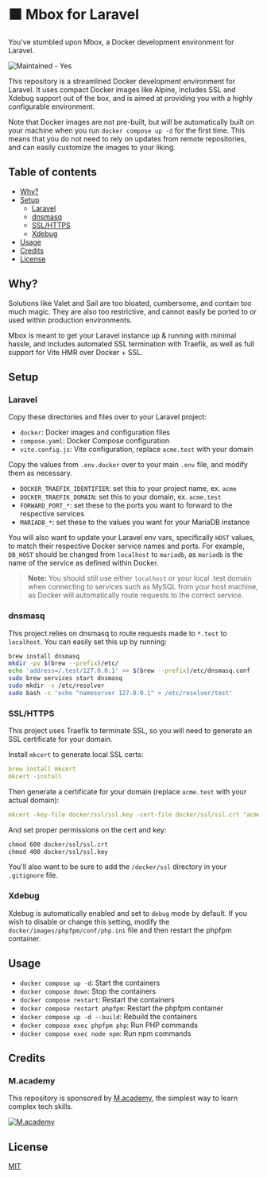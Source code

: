 # 🟧 Mbox for Laravel

You've stumbled upon Mbox, a Docker development environment for Laravel.

<img src="https://img.shields.io/badge/maintained%3F-yes-brightgreen.svg" alt="Maintained - Yes" />

This repository is a streamlined Docker development environment for Laravel. It uses compact Docker images like Alpine, includes SSL and Xdebug support out of the box, and is aimed at providing you with a highly configurable environment.

Note that Docker images are not pre-built, but will be automatically built on your machine when you run `docker compose up -d` for the first time. This means that you do not need to rely on updates from remote repositories, and can easily customize the images to your liking. 

## Table of contents
- [Why?](#why)
- [Setup](#setup)
  - [Laravel](#laravel)
  - [dnsmasq](#dnsmasq)
  - [SSL/HTTPS](#sslhttps)
  - [Xdebug](#xdebug)
- [Usage](#usage)
- [Credits](#credits)
- [License](#license)

## Why?

Solutions like Valet and Sail are too bloated, cumbersome, and contain too much magic. They are also too restrictive, and cannot easily be ported to or used within production environments.

Mbox is meant to get your Laravel instance up & running with minimal hassle, and includes automated SSL termination with Traefik, as well as full support for Vite HMR over Docker + SSL.

## Setup

### Laravel

Copy these directories and files over to your Laravel project:
- `docker`: Docker images and configuration files
- `compose.yaml`: Docker Compose configuration
- `vite.config.js`: Vite configuration, replace `acme.test` with your domain

Copy the values from `.env.docker` over to your main `.env` file, and modify them as necessary.

- `DOCKER_TRAEFIK_IDENTIFIER`: set this to your project name, ex. `acme`
- `DOCKER_TRAEFIK_DOMAIN`: set this to your domain, ex. `acme.test`
- `FORWARD_PORT_*`: set these to the ports you want to forward to the respective services
- `MARIADB_*`: set these to the values you want for your MariaDB instance

You will also want to update your Laravel env vars, specifically `HOST` values, to match their respective Docker service names and ports. For example, `DB_HOST` should be changed from `localhost` to `mariadb`, as `mariadb` is the name of the service as defined within Docker.

> **Note:** You should still use either `localhost` or your local .test domain when connecting to services such as MySQL from your host machine, as Docker will automatically route requests to the correct service.

### dnsmasq

This project relies on dnsmasq to route requests made to `*.test` to `localhost`. You can easily set this up by running:

```bash
brew install dnsmasq
mkdir -pv $(brew --prefix)/etc/
echo 'address=/.test/127.0.0.1' >> $(brew --prefix)/etc/dnsmasq.conf
sudo brew services start dnsmasq
sudo mkdir -v /etc/resolver
sudo bash -c 'echo "nameserver 127.0.0.1" > /etc/resolver/test'
```

### SSL/HTTPS

This project uses Traefik to terminate SSL, so you will need to generate an SSL certificate for your domain.

Install `mkcert` to generate local SSL certs:

```yaml
brew install mkcert
mkcert -install
```

Then generate a certificate for your domain (replace `acme.test` with your actual domain):

```yaml
mkcert -key-file docker/ssl/ssl.key -cert-file docker/ssl/ssl.crt "acme.test"
```

And set proper permissions on the cert and key:

```diff
chmod 600 docker/ssl/ssl.crt
chmod 400 docker/ssl/ssl.key
```

You'll also want to be sure to add the `/docker/ssl` directory in your `.gitignore` file.

### Xdebug

Xdebug is automatically enabled and set to `debug` mode by default. If you wish to disable or change this setting, modify the `docker/images/phpfpm/conf/php.ini` file and then restart the phpfpm container.

## Usage

- `docker compose up -d`: Start the containers
- `docker compose down`: Stop the containers
- `docker compose restart`: Restart the containers
- `docker compose restart phpfpm`: Restart the phpfpm container
- `docker compose up -d --build`: Rebuild the containers
- `docker compose exec phpfpm php`: Run PHP commands
- `docker compose exec node npm`: Run npm commands

## Credits

### M.academy

This repository is sponsored by <a href="https://m.academy" target="_blank">M.academy</a>, the simplest way to learn complex tech skills.

<a href="https://m.academy" target="_blank"><img src="https://m.academy/images/logo.png" alt="M.academy"></a>

## License

[MIT](https://opensource.org/licenses/MIT)
